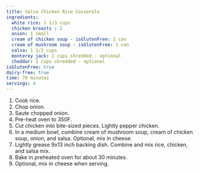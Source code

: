 ```yaml
---
title: Salsa Chicken Rice Casserole 
ingredients:
  white rice: 1 1/3 cups
  chicken breasts : 2
  onion: 1 small
  cream of chicken soup - isGlutenFree: 1 can
  cream of mushroom soup - isGlutenFree: 1 can
  salsa: 1 1/2 cups
  monterey jack: 2 cups shredded - optional
  cheddar: 2 cups shredded - optional
isGlutenFree: true 
dairy-free: true
time: 70 minutes
servings: 4
---
```


1. Cook rice.
2. Chop onion.
3. Saute chopped onion.
4. Pre-heat oven to 350F.
5. Cut chicken into bite-sized pieces. Lightly pepper chicken.
6. In a medium bowl, combine cream of mushroom soup, cream of chicken soup,
   onion, and salsa. Optional, mix in cheese.
7. Lightly grease 9x13 inch backing dish. Combine and mix rice, chicken, and 
   salsa mix.
8. Bake in preheated oven for about 30 minutes.
9. Optional, mix in cheese when serving.
